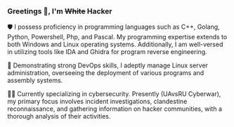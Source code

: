 ### Greetings 👋, I'm ~~White~~ Hacker 
🛡️ I possess proficiency in programming languages such as C++, Golang, Python, Powershell, Php, and Pascal. My programming expertise extends to both Windows and Linux operating systems. Additionally, I am well-versed in utilizing tools like IDA and Ghidra for program reverse engineering.

🔐 Demonstrating strong DevOps skills, I adeptly manage Linux server administration, overseeing the deployment of various programs and assembly systems. 

🕵️‍♂️ Currently specializing in cybersecurity. Presently (UAvsRU Cyberwar), my primary focus involves incident investigations, clandestine reconnaissance, and gathering information on hacker communities, with a thorough analysis of their activities.







